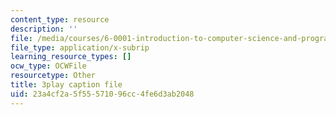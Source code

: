 ```yaml
---
content_type: resource
description: ''
file: /media/courses/6-0001-introduction-to-computer-science-and-programming-in-python-fall-2016/23a4cf2a5f55571096cc4fe6d3ab2048_C_pgH5QhIZ8.srt
file_type: application/x-subrip
learning_resource_types: []
ocw_type: OCWFile
resourcetype: Other
title: 3play caption file
uid: 23a4cf2a-5f55-5710-96cc-4fe6d3ab2048
---
```

